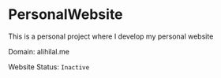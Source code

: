 # PersonalWebsite

This is a personal project where I develop my personal website

Domain: alihilal.me

Website Status: ```Inactive```
